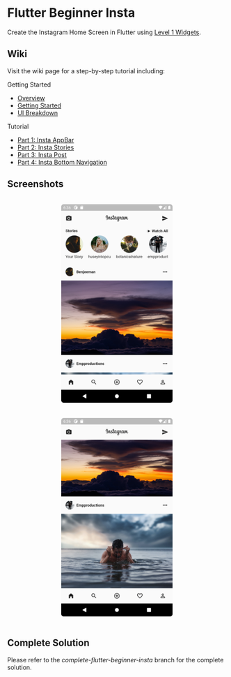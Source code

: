 # Flutter Beginner Insta

Create the Instagram Home Screen in Flutter using [Level 1 Widgets](https://docs.google.com/document/d/1dWFiGKUFVATSy-y_Il7X9S_d2_9IHJyfx_i_f6wPJOk/edit?usp=sharing).

## Wiki

Visit the wiki page for a step-by-step tutorial including:

Getting Started
* [Overview](https://github.com/ldc-studio/flutter_beginner_insta/wiki)
* [Getting Started](https://github.com/ldc-studio/flutter_beginner_insta/wiki/Getting-Started)
* [UI Breakdown](https://github.com/ldc-studio/flutter_beginner_insta/wiki/UI-Breakdown)

Tutorial
* [Part 1: Insta AppBar](https://github.com/ldc-studio/flutter_beginner_insta/wiki/Part-1:-Insta-AppBar)
* [Part 2: Insta Stories](https://github.com/ldc-studio/flutter_beginner_insta/wiki/Part-2:-Insta-Stories)
* [Part 3: Insta Post](https://github.com/ldc-studio/flutter_beginner_insta/wiki/Part-3:-Insta-Post)
* [Part 4: Insta Bottom Navigation](https://github.com/ldc-studio/flutter_beginner_insta/wiki/Part-4:-Bottom-Navigation)

## Screenshots

<p align="center">
  <img src="screenshots/instagram_01.png" width="256" hspace="16" vspace="16">
  <img src="screenshots/instagram_02.png" width="256" hspace="16" vspace="16">
</p>

## Complete Solution

Please refer to the _complete-flutter-beginner-insta_ branch for the complete solution. 